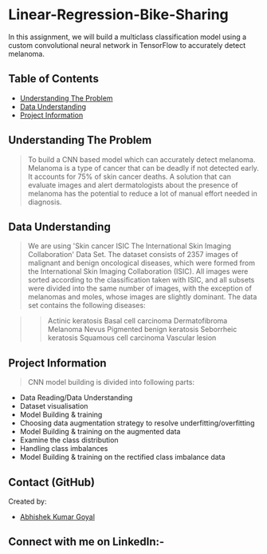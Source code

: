 # Linear-Regression-Bike-Sharing
In this assignment, we will build a multiclass classification model using a custom convolutional neural network in TensorFlow to accurately detect melanoma.

## Table of Contents
* [Understanding The Problem](#understanding)
* [Data Understanding](#data-understanding)
* [Project Information](#project-information)

## Understanding The Problem
> To build a CNN based model which can accurately detect melanoma. Melanoma is a type of cancer that can be deadly if not detected early. It accounts for 75% of skin cancer deaths. A solution that can evaluate images and alert dermatologists about the presence of melanoma has the potential to reduce a lot of manual effort needed in diagnosis.

## Data Understanding
> We are using 'Skin cancer ISIC The International Skin Imaging Collaboration' Data Set. The dataset consists of 2357 images of malignant and benign oncological diseases, which were formed from the International Skin Imaging Collaboration (ISIC). 
> All images were sorted according to the classification taken with ISIC, and all subsets were divided into the same number of images, with the exception of melanomas and moles, whose images are slightly dominant.
> The data set contains the following diseases:

>> Actinic keratosis
>> Basal cell carcinoma
>> Dermatofibroma
>> Melanoma
>> Nevus
>> Pigmented benign keratosis
>> Seborrheic keratosis
>> Squamous cell carcinoma
>> Vascular lesion


## Project Information
> CNN model building is divided into following parts:
- Data Reading/Data Understanding
- Dataset visualisation
- Model Building & training
- Choosing data augmentation strategy to resolve underfitting/overfitting
- Model Building & training on the augmented data
- Examine the class distribution
- Handling class imbalances
- Model Building & training on the rectified class imbalance data


## Contact (GitHub)
Created by: 
- [Abhishek Kumar Goyal](https://github.com/akkgoyal)

## Connect with me on LinkedIn:-
